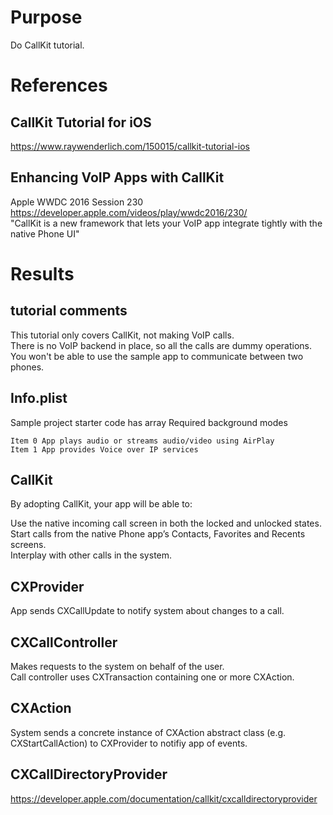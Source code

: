 # Purpose
Do CallKit tutorial.

# References

## CallKit Tutorial for iOS
https://www.raywenderlich.com/150015/callkit-tutorial-ios

## Enhancing VoIP Apps with CallKit
Apple WWDC 2016 Session 230  
https://developer.apple.com/videos/play/wwdc2016/230/  
"CallKit is a new framework that lets your VoIP app integrate tightly with the native Phone UI"

# Results

## tutorial comments
This tutorial only covers CallKit, not making VoIP calls.  
There is no VoIP backend in place, so all the calls are dummy operations.  
You won't be able to use the sample app to communicate between two phones.

## Info.plist
Sample project starter code has array Required background modes

    Item 0 App plays audio or streams audio/video using AirPlay
    Item 1 App provides Voice over IP services

## CallKit
By adopting CallKit, your app will be able to:

Use the native incoming call screen in both the locked and unlocked states.  
Start calls from the native Phone app’s Contacts, Favorites and Recents screens.  
Interplay with other calls in the system.

## CXProvider
App sends CXCallUpdate to notify system about changes to a call.

## CXCallController
Makes requests to the system on behalf of the user.  
Call controller uses CXTransaction containing one or more CXAction.

## CXAction
System sends a concrete instance of CXAction abstract class (e.g. CXStartCallAction) to CXProvider to notifiy app of events.

## CXCallDirectoryProvider
https://developer.apple.com/documentation/callkit/cxcalldirectoryprovider
